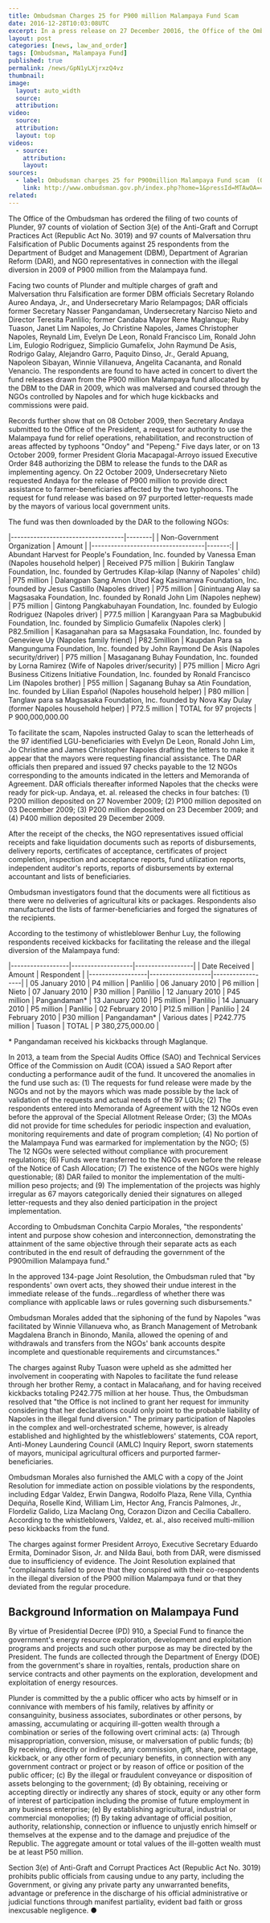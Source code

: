 ```yaml
---
title: Ombudsman Charges 25 for P900 million Malampaya Fund Scam
date: 2016-12-28T10:03:08UTC
excerpt: In a press release on 27 December 20016, the Office of the Ombudsman filed charges against 25 individuals in connection with the illegal diversion of P900 million from Malamaya fund in 2009.
layout: post
categories: [news, law_and_order]
tags: [Ombudsman, Malampaya Fund]
published: true
permalink: /news/GpN1yLXjrxzQ4vz
thumbnail:
image:
  layout: auto_width
  source: 
  attribution: 
video:
  source: 
  attribution: 
  layout: top
videos:
  - source: 
    attribution: 
    layout: 
sources:
  - label: Ombudsman charges 25 for P900million Malampaya Fund scam  (Office of the Ombudsman)
    link: http://www.ombudsman.gov.ph/index.php?home=1&pressId=MTAwOA==
related:
---
```


The Office of the Ombudsman has ordered the filing of two counts of Plunder, 97 counts of violation of Section 3(e) of the Anti-Graft and Corrupt Practices Act (Republic Act No. 3019) and 97 counts of Malversation thru Falsification of Public Documents against 25 respondents from the Department of Budget and Management (DBM), Department of Agrarian Reform (DAR), and NGO representatives in connection with the illegal diversion in 2009 of P900 million from the Malampaya fund.

Facing two counts of Plunder and multiple charges of graft and Malversation thru Falsification are former DBM officials Secretary Rolando Aureo Andaya, Jr., and Undersecretary Mario Relampagos; DAR officials former Secretary Nasser Pangandaman, Undersecretary Narciso Nieto and Director Teresita Panlilio; former Candaba Mayor Rene Maglanque; Ruby Tuason, Janet Lim Napoles, Jo Christine Napoles, James Christopher Napoles, Reynald Lim, Evelyn De Leon, Ronald Francisco Lim, Ronald John Lim, Eulogio Rodriguez, Simplicio Gumafelix, John Raymund De Asis, Rodrigo Galay, Alejandro Garro, Paquito Dinso, Jr., Gerald Apuang, Napoleon Sibayan, Winnie Villanueva, Angelita Cacananta, and Ronald Venancio. The respondents are found to have acted in concert to divert the fund releases drawn from the P900 million Malampaya fund allocated by the DBM to the DAR in 2009, which was malversed and coursed through the NGOs controlled by Napoles and for which huge kickbacks and commissions were paid.

Records further show that on 08 October 2009, then Secretary Andaya submitted to the Office of the President, a request for authority to use the Malampaya fund for relief operations, rehabilitation, and reconstruction of areas affected by typhoons "Ondoy" and "Pepeng." Five days later, or on 13 October 2009, former President Gloria Macapagal-Arroyo issued Executive Order 848 authorizing the DBM to release the funds to the DAR as implementing agency. On 22 October 2009, Undersecretary Nieto requested Andaya for the release of P900 million to provide direct assistance to farmer-beneficiaries affected by the two typhoons. The request for fund release was based on 97 purported letter-requests made by the mayors of various local government units.

The fund was then downloaded by the DAR to the following NGOs:

|-----------------------------------|--------|
| Non-Government Organization       | Amount |
|-----------------------------------|-------:|
| Abundant Harvest for People's Foundation, Inc. founded by Vanessa Eman (Napoles household helper)	| Received P75 million
| Bukirin Tanglaw Foundation, Inc. founded by Gertrudes Kilap-kilap (Nanny of Napoles' child) | P75 million
| Dalangpan Sang Amon Utod Kag Kasimanwa Foundation, Inc. founded by Jesus Castillo (Napoles driver) | P75 million
| Ginintuang Alay sa Magsasaka Foundation, Inc. founded by Ronald John Lim (Napoles nephew) | P75 million
| Gintong Pangkabuhayan Foundation, Inc. founded by Eulogio Rodriguez (Napoles driver) | P77.5 million
| Karangyaan Para sa Magbubukid Foundation, Inc. founded by Simplicio Gumafelix (Napoles clerk) | P82.5million
| Kasaganahan para sa Magsasaka Foundation, Inc. founded by Genevieve Uy (Napoles family friend) | P82.5million
| Kaupdan Para sa Mangunguma Foundation, Inc. founded by John Raymond De Asis (Napoles security/driver) | P75 million
| Masaganang Buhay Foundation, Inc. founded by Lorna Ramirez (Wife of Napoles driver/security) | P75 million
| Micro Agri Business Citizens Initiative Foundation, Inc. founded by Ronald Francisco Lim (Napoles brother) | P55 million
| Saganang Buhay sa Atin Foundation, Inc. founded by Lilian Español (Napoles household helper) | P80 million
| Tanglaw para sa Magsasaka Foundation, Inc. founded by Nova Kay Dulay (former Napoles household helper) | P72.5 million
| TOTAL for 97 projects | P 900,000,000.00

To facilitate the scam, Napoles instructed Galay to scan the letterheads of the 97 identified LGU-beneficiaries with Evelyn De Leon, Ronald John Lim, Jo Christine and James Christopher Napoles drafting the letters to make it appear that the mayors were requesting financial assistance. The DAR officials then prepared and issued 97 checks payable to the 12 NGOs corresponding to the amounts indicated in the letters and Memoranda of Agreement. DAR officials thereafter informed Napoles that the checks were ready for pick-up. Andaya, et. al. released the checks in four batches: (1) P200 million deposited on 27 November 2009; (2) P100 million deposited on 03 December 2009; (3) P200 million deposited on 23 December 2009; and (4) P400 million deposited 29 December 2009.

After the receipt of the checks, the NGO representatives issued official receipts and fake liquidation documents such as reports of disbursements, delivery reports, certificates of acceptance, certificates of project completion, inspection and acceptance reports, fund utilization reports, independent auditor's reports, reports of disbursements by external accountant and lists of beneficiaries.

Ombudsman investigators found that the documents were all fictitious as there were no deliveries of agricultural kits or packages. Respondents also manufactured the lists of farmer-beneficiaries and forged the signatures of the recipients.

According to the testimony of whistleblower Benhur Luy, the following respondents received kickbacks for facilitating the release and the illegal diversion of the Malampaya fund:

|------------------|-------------------|------------------|
| Date Received    | Amount            | Respondent       |
|------------------|-------------------|------------------|
| 05 January 2010  | P4 million        | Panlilio
| 06 January 2010  | P6 million        | Nieto
| 07 January 2010  | P30 million       | Panlilio
| 12 January 2010  | P45 million       | Pangandaman*
| 13 January 2010  | P5 million        | Panlilio
| 14 January 2010  | P5 million        | Panlilio
| 02 February 2010 | P12.5 million     | Panlilio
| 24 February 2010 | P30 million       | Pangandaman*
| Various dates    | P242.775 million  | Tuason
| TOTAL            | P 380,275,000.00  |

\* Pangandaman received his kickbacks through Maglanque.

In 2013, a team from the Special Audits Office (SAO) and Technical Services Office of the Commission on Audit (COA) issued a SAO Report after conducting a performance audit of the fund. It uncovered the anomalies in the fund use such as: (1) The requests for fund release were made by the NGOs and not by the mayors which was made possible by the lack of validation of the requests and actual needs of the 97 LGUs; (2) The respondents entered into Memoranda of Agreement with the 12 NGOs even before the approval of the Special Allotment Release Order; (3) the MOAs did not provide for time schedules for periodic inspection and evaluation, monitoring requirements and date of program completion; (4) No portion of the Malampaya Fund was earmarked for implementation by the NGO; (5) The 12 NGOs were selected without compliance with procurement regulations; (6) Funds were transferred to the NGOs even before the release of the Notice of Cash Allocation; (7) The existence of the NGOs were highly questionable; (8) DAR failed to monitor the implementation of the multi-million peso projects; and (9) The implementation of the projects was highly irregular as 67 mayors categorically denied their signatures on alleged letter-requests and they also denied participation in the project implementation.

According to Ombudsman Conchita Carpio Morales, "the respondents' intent and purpose show cohesion and interconnection, demonstrating the attainment of the same objective through their separate acts as each contributed in the end result of defrauding the government of the P900million Malampaya fund."

In the approved 134-page Joint Resolution, the Ombudsman ruled that "by respondents' own overt acts, they showed their undue interest in the immediate release of the funds...regardless of whether there was compliance with applicable laws or rules governing such disbursements."

Ombudsman Morales added that the siphoning of the fund by Napoles "was facilitated by Winnie Villanueva who, as Branch Management of Metrobank Magdalena Branch in Binondo, Manila, allowed the opening of and withdrawals and transfers from the NGOs' bank accounts despite incomplete and questionable requirements and circumstances."

The charges against Ruby Tuason were upheld as she admitted her involvement in cooperating with Napoles to facilitate the fund release through her brother Remy, a contact in Malacañang, and for having received kickbacks totaling P242.775 million at her house. Thus, the Ombudsman resolved that "the Office is not inclined to grant her request for immunity considering that her declarations could only point to the probable liability of Napoles in the illegal fund diversion." The primary participation of Napoles in the complex and well-orchestrated scheme, however, is already established and highlighted by the whistleblowers' statements, COA report, Anti-Money Laundering Council (AMLC) Inquiry Report, sworn statements of mayors, municipal agricultural officers and purported farmer-beneficiaries.

Ombudsman Morales also furnished the AMLC with a copy of the Joint Resolution for immediate action on possible violations by the respondents, including Edgar Valdez, Erwin Dangwa, Rodolfo Plaza, Rene Villa, Cynthia Dequiña, Roselle Kind, William Lim, Hector Ang, Francis Palmones, Jr., Flordeliz Galido, Liza Maclang Ong, Corazon Dizon and Cecilia Caballero. According to the whistleblowers, Valdez, et. al., also received multi-million peso kickbacks from the fund.

The charges against former President Arroyo, Executive Secretary Eduardo Ermita, Dominador Sison, Jr. and Nilda Baui, both from DAR, were dismissed due to insufficiency of evidence. The Joint Resolution explained that "complainants failed to prove that they conspired with their co-respondents in the illegal diversion of the P900 million Malampaya fund or that they deviated from the regular procedure.

## Background Information on Malampaya Fund

By virtue of Presidential Decree (PD) 910, a Special Fund to finance the government's energy resource exploration, development and exploitation programs and projects and such other purpose as may be directed by the President. The funds are collected through the Department of Energy (DOE) from the government's share in royalties, rentals, production share on service contracts and other payments on the exploration, development and exploitation of energy resources.

Plunder is committed by the a public officer who acts by himself or in connivance with members of his family, relatives by affinity or consanguinity, business associates, subordinates or other persons, by amassing, accumulating or acquiring ill-gotten wealth through a combination or series of the following overt criminal acts: (a) Through misappropriation, conversion, misuse, or malversation of public funds; (b) By receiving, directly or indirectly, any commission, gift, share, percentage, kickback, or any other form of pecuniary benefits, in connection with any government contract or project or by reason of office or position of the public officer; (c) By the illegal or fraudulent conveyance or disposition of assets belonging to the government; (d) By obtaining, receiving or accepting directly or indirectly any shares of stock, equity or any other form of interest of participation including the promise of future employment in any business enterprise; (e) By establishing agricultural, industrial or commercial monopolies; (f) By taking advantage of official position, authority, relationship, connection or influence to unjustly enrich himself or themselves at the expense and to the damage and prejudice of the Republic. The aggregate amount or total values of the ill-gotten wealth must be at least P50 million.

Section 3(e) of Anti-Graft and Corrupt Practices Act (Republic Act No. 3019) prohibits public officials from causing undue to any party, including the Government, or giving any private party any unwarranted benefits, advantage or preference in the discharge of his official administrative or judicial functions through manifest partiality, evident bad faith or gross inexcusable negligence.
&#x25cf;
